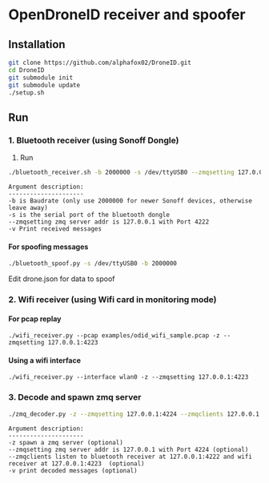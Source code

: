 # OpenDroneID receiver and spoofer

## Installation
```bash
git clone https://github.com/alphafox02/DroneID.git
cd DroneID
git submodule init
git submodule update
./setup.sh
```

## Run

### 1. Bluetooth receiver (using Sonoff Dongle)
1. Run 
```bash
./bluetooth_receiver.sh -b 2000000 -s /dev/ttyUSB0 --zmqsetting 127.0.0.1:4222 -v
```
```
Argument description:
---------------------
-b is Baudrate (only use 2000000 for newer Sonoff devices, otherwise leave away)
-s is the serial port of the bluetooth dongle
--zmqsetting zmq server addr is 127.0.0.1 with Port 4222
-v Print received messages
```

#### For spoofing messages
```bash
./bluetooth_spoof.py -s /dev/ttyUSB0 -b 2000000
```
Edit drone.json for data to spoof

### 2. Wifi receiver (using Wifi card in monitoring mode)
#### For pcap replay
```
./wifi_receiver.py --pcap examples/odid_wifi_sample.pcap -z --zmqsetting 127.0.0.1:4223
```

#### Using a wifi interface
```
./wifi_receiver.py --interface wlan0 -z --zmqsetting 127.0.0.1:4223
```

### 3. Decode and spawn zmq server
```bash
./zmq_decoder.py -z --zmqsetting 127.0.0.1:4224 --zmqclients 127.0.0.1:4222,127.0.0.1:4223 -v
```
```
Argument description:
---------------------
-z spawn a zmq server (optional)
--zmqsetting zmq server addr is 127.0.0.1 with Port 4224 (optional)
--zmqclients listen to bluetooth receiver at 127.0.0.1:4222 and wifi receiver at 127.0.0.1:4223  (optional)
-v print decoded messages (optional)
```
